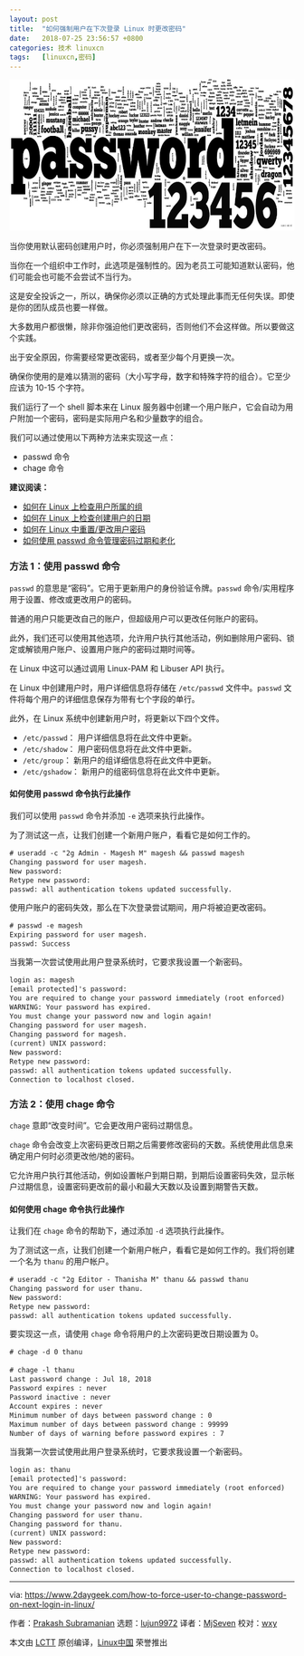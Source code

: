 ```yaml
---
layout: post
title:	"如何强制用户在下次登录 Linux 时更改密码"
date:	2018-07-25 23:56:57 +0800 
categories:	技术 linuxcn 
tags:	[linuxcn,密码]
---
```



![](/Asserts/Images/album/201807/25/235644h22qyrnygtdx2gph.jpg)


当你使用默认密码创建用户时，你必须强制用户在下一次登录时更改密码。


当你在一个组织中工作时，此选项是强制性的。因为老员工可能知道默认密码，他们可能会也可能不会尝试不当行为。


这是安全投诉之一，所以，确保你必须以正确的方式处理此事而无任何失误。即使是你的团队成员也要一样做。


大多数用户都很懒，除非你强迫他们更改密码，否则他们不会这样做。所以要做这个实践。


出于安全原因，你需要经常更改密码，或者至少每个月更换一次。


确保你使用的是难以猜测的密码（大小写字母，数字和特殊字符的组合）。它至少应该为 10-15 个字符。


我们运行了一个 shell 脚本来在 Linux 服务器中创建一个用户账户，它会自动为用户附加一个密码，密码是实际用户名和少量数字的组合。


我们可以通过使用以下两种方法来实现这一点：


* passwd 命令
* chage 命令


**建议阅读：**


* [如何在 Linux 上检查用户所属的组](https://www.2daygeek.com/how-to-check-which-groups-a-user-belongs-to-on-linux/)
* [如何在 Linux 上检查创建用户的日期](https://www.2daygeek.com/how-to-check-user-created-date-on-linux/)
* [如何在 Linux 中重置/更改用户密码](https://www.2daygeek.com/passwd-command-examples/)
* [如何使用 passwd 命令管理密码过期和老化](https://www.2daygeek.com/passwd-command-examples-part-l/)


### 方法 1：使用 passwd 命令


`passwd` 的意思是“密码”。它用于更新用户的身份验证令牌。`passwd` 命令/实用程序用于设置、修改或更改用户的密码。


普通的用户只能更改自己的账户，但超级用户可以更改任何账户的密码。


此外，我们还可以使用其他选项，允许用户执行其他活动，例如删除用户密码、锁定或解锁用户账户、设置用户账户的密码过期时间等。


在 Linux 中这可以通过调用 Linux-PAM 和 Libuser API 执行。


在 Linux 中创建用户时，用户详细信息将存储在 `/etc/passwd` 文件中。`passwd` 文件将每个用户的详细信息保存为带有七个字段的单行。


此外，在 Linux 系统中创建新用户时，将更新以下四个文件。


* `/etc/passwd`： 用户详细信息将在此文件中更新。
* `/etc/shadow`： 用户密码信息将在此文件中更新。
* `/etc/group`： 新用户的组详细信息将在此文件中更新。
* `/etc/gshadow`： 新用户的组密码信息将在此文件中更新。


#### 如何使用 passwd 命令执行此操作


我们可以使用 `passwd` 命令并添加 `-e` 选项来执行此操作。


为了测试这一点，让我们创建一个新用户账户，看看它是如何工作的。



```
# useradd -c "2g Admin - Magesh M" magesh && passwd magesh
Changing password for user magesh.
New password:
Retype new password:
passwd: all authentication tokens updated successfully.

```

使用户账户的密码失效，那么在下次登录尝试期间，用户将被迫更改密码。



```
# passwd -e magesh
Expiring password for user magesh.
passwd: Success

```

当我第一次尝试使用此用户登录系统时，它要求我设置一个新密码。



```
login as: magesh
[email protected]'s password:
You are required to change your password immediately (root enforced)
WARNING: Your password has expired.
You must change your password now and login again!
Changing password for user magesh.
Changing password for magesh.
(current) UNIX password:
New password:
Retype new password:
passwd: all authentication tokens updated successfully.
Connection to localhost closed.

```

### 方法 2：使用 chage 命令


`chage` 意即“改变时间”。它会更改用户密码过期信息。


`chage` 命令会改变上次密码更改日期之后需要修改密码的天数。系统使用此信息来确定用户何时必须更改他/她的密码。


它允许用户执行其他活动，例如设置帐户到期日期，到期后设置密码失效，显示帐户过期信息，设置密码更改前的最小和最大天数以及设置到期警告天数。


#### 如何使用 chage 命令执行此操作


让我们在 `chage` 命令的帮助下，通过添加 `-d` 选项执行此操作。


为了测试这一点，让我们创建一个新用户帐户，看看它是如何工作的。我们将创建一个名为 `thanu` 的用户帐户。



```
# useradd -c "2g Editor - Thanisha M" thanu && passwd thanu
Changing password for user thanu.
New password:
Retype new password:
passwd: all authentication tokens updated successfully.

```

要实现这一点，请使用 `chage` 命令将用户的上次密码更改日期设置为 0。



```
# chage -d 0 thanu

# chage -l thanu
Last password change : Jul 18, 2018
Password expires : never
Password inactive : never
Account expires : never
Minimum number of days between password change : 0
Maximum number of days between password change : 99999
Number of days of warning before password expires : 7

```

当我第一次尝试使用此用户登录系统时，它要求我设置一个新密码。



```
login as: thanu
[email protected]'s password:
You are required to change your password immediately (root enforced)
WARNING: Your password has expired.
You must change your password now and login again!
Changing password for user thanu.
Changing password for thanu.
(current) UNIX password:
New password:
Retype new password:
passwd: all authentication tokens updated successfully.
Connection to localhost closed.

```



---


via: <https://www.2daygeek.com/how-to-force-user-to-change-password-on-next-login-in-linux/>


作者：[Prakash Subramanian](https://www.2daygeek.com/author/prakash/) 选题：[lujun9972](https://github.com/lujun9972) 译者：[MjSeven](https://github.com/MjSeven) 校对：[wxy](https://github.com/wxy)


本文由 [LCTT](https://github.com/LCTT/TranslateProject) 原创编译，[Linux中国](https://linux.cn/) 荣誉推出
